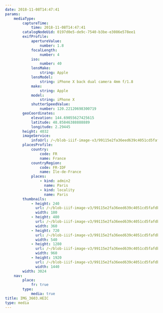 ```yaml
---
date: 2018-11-08T14:47:41
params:
    mediaType:
        captureTime:
            time: 2018-11-08T14:47:41
        catalogNodeUid: 0197d0e5-de9c-7540-b3be-e3086e578ee1
        exifProfile:
            apertureValue:
                number: 1.8
            focalLength:
                number: 4
            iso:
                number: 40
            lensMake:
                string: Apple
            lensModel:
                string: iPhone X back dual camera 4mm f/1.8
            make:
                string: Apple
            model:
                string: iPhone X
            shutterSpeedValue:
                number: 120.22120698300719
        geoCoordinates:
            elevation: 144.69055627425615
            latitude: 48.85846388888889
            longitude: 2.29445
        height: 4032
        imageService:
            infoUrl: /~/blob-iiif-image-v3/99115e2fa36eed639c4051cd5fafdbe6c9cc1433e5f4c30c0d1c95c8b5e7a3b5/info.json
        placesProfile:
            country:
                code: FR
                name: France
            countryRegion:
                code: FR-IDF
                name: Île-de-France
            places:
                - kind: admin2
                  name: Paris
                - kind: locality
                  name: Paris
        thumbnails:
            - height: 240
              url: /~/blob-iiif-image-v3/99115e2fa36eed639c4051cd5fafdbe6c9cc1433e5f4c30c0d1c95c8b5e7a3b5/full/180%2C240/0/default.jpg
              width: 180
            - height: 480
              url: /~/blob-iiif-image-v3/99115e2fa36eed639c4051cd5fafdbe6c9cc1433e5f4c30c0d1c95c8b5e7a3b5/full/360%2C480/0/default.jpg
              width: 360
            - height: 720
              url: /~/blob-iiif-image-v3/99115e2fa36eed639c4051cd5fafdbe6c9cc1433e5f4c30c0d1c95c8b5e7a3b5/full/540%2C720/0/default.jpg
              width: 540
            - height: 1280
              url: /~/blob-iiif-image-v3/99115e2fa36eed639c4051cd5fafdbe6c9cc1433e5f4c30c0d1c95c8b5e7a3b5/full/960%2C1280/0/default.jpg
              width: 960
            - height: 1920
              url: /~/blob-iiif-image-v3/99115e2fa36eed639c4051cd5fafdbe6c9cc1433e5f4c30c0d1c95c8b5e7a3b5/full/1440%2C1920/0/default.jpg
              width: 1440
        width: 3024
    nav:
        place:
            fr: true
        type:
            media: true
title: IMG_3603.HEIC
type: media
---
```

